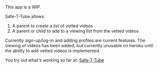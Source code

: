 This app is a WIP.

 Safe-T-Tube allows:
 1) A parent to create a list of vetted videos
 2) A parent or child to add to a viewing list from the vetted videos
 
 Currently sign-up/log-in and adding profiles are current features.
 The viewing of videos has been added, but currently unusable on heroku until
 the ability to add vetted videos is implemented.
 
 You try out what's working so far at: [Safe-T-Tube](https://vast-dawn-24320.herokuapp.com/)
